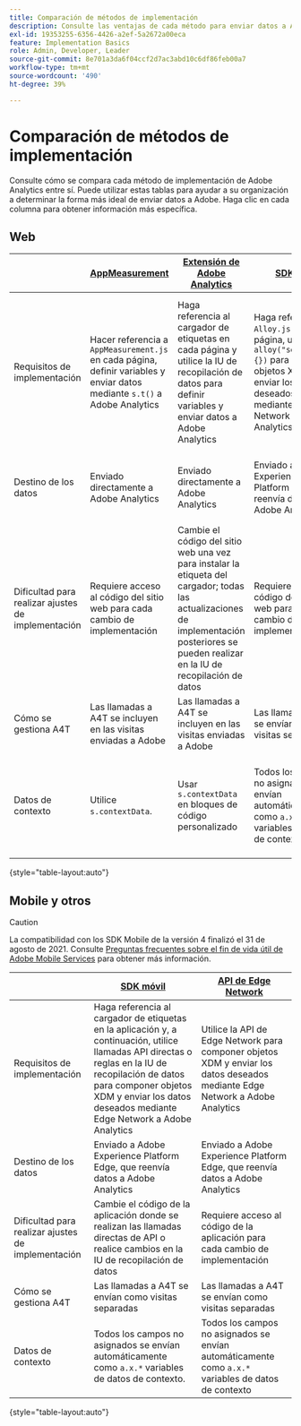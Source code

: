 ```yaml
---
title: Comparación de métodos de implementación
description: Consulte las ventajas de cada método para enviar datos a Adobe Analytics.
exl-id: 19353255-6356-4426-a2ef-5a2672a00eca
feature: Implementation Basics
role: Admin, Developer, Leader
source-git-commit: 8e701a3da6f04ccf2d7ac3abd10c6df86feb00a7
workflow-type: tm+mt
source-wordcount: '490'
ht-degree: 39%

---
```


# Comparación de métodos de implementación

Consulte cómo se compara cada método de implementación de Adobe Analytics entre sí. Puede utilizar estas tablas para ayudar a su organización a determinar la forma más ideal de enviar datos a Adobe. Haga clic en cada columna para obtener información más específica.

## Web

| | [AppMeasurement](/help/implement/js/overview.md) | [Extensión de Adobe Analytics](/help/implement/launch/overview.md) | [SDK web ](/help/implement/aep-edge/web-sdk/overview.md#web-sdk) | [Extensión de Web SDK](/help/implement/aep-edge/web-sdk/overview.md#web-sdk-extension) |
| --- | --- | --- | --- | --- |
| Requisitos de implementación | Hacer referencia a `AppMeasurement.js` en cada página, definir variables y enviar datos mediante `s.t()` a Adobe Analytics | Haga referencia al cargador de etiquetas en cada página y utilice la IU de recopilación de datos para definir variables y enviar datos a Adobe Analytics | Haga referencia a `Alloy.js` en cada página, utilice `alloy("sendEvent",{})` para componer objetos XDM y enviar los datos deseados mediante Edge Network a Adobe Analytics | Cargador de etiquetas de referencia en cada página, utilice la IU de recopilación de datos para componer objetos XDM y enviar los datos deseados mediante Edge Network a Adobe Analytics |
| Destino de los datos | Enviado directamente a Adobe Analytics | Enviado directamente a Adobe Analytics | Enviado a Adobe Experience Platform Edge, que reenvía datos a Adobe Analytics | Enviado a Adobe Experience Platform Edge, que reenvía datos a Adobe Analytics |
| Dificultad para realizar ajustes de implementación | Requiere acceso al código del sitio web para cada cambio de implementación | Cambie el código del sitio web una vez para instalar la etiqueta del cargador; todas las actualizaciones de implementación posteriores se pueden realizar en la IU de recopilación de datos | Requiere acceso al código del sitio web para cada cambio de implementación | Cambie el código del sitio web una vez para instalar la etiqueta del cargador; todas las actualizaciones de implementación posteriores se pueden realizar en la IU de recopilación de datos |
| Cómo se gestiona A4T | Las llamadas a A4T se incluyen en las visitas enviadas a Adobe | Las llamadas a A4T se incluyen en las visitas enviadas a Adobe | Las llamadas a A4T se envían como visitas separadas | Las llamadas a A4T se envían como visitas separadas |
| Datos de contexto | Utilice `s.contextData`. | Usar `s.contextData` en bloques de código personalizado | Todos los campos no asignados se envían automáticamente como `a.x.*` variables de datos de contexto. | Todos los campos no asignados se envían automáticamente como `a.x.*` variables de datos de contexto. |

{style="table-layout:auto"}

## Mobile y otros

>[!CAUTION]
>
>La compatibilidad con los SDK Mobile de la versión 4 finalizó el 31 de agosto de 2021. Consulte [Preguntas frecuentes sobre el fin de vida útil de Adobe Mobile Services](https://experienceleague.adobe.com/docs/discontinued/using/mobile-services.html?lang=es) para obtener más información.


| | [SDK móvil](/help/implement/aep-edge/mobile-sdk/overview.md) | [API de Edge Network](/help/implement/aep-edge/api/overview.md) |
| --- | --- | --- |
| Requisitos de implementación | Haga referencia al cargador de etiquetas en la aplicación y, a continuación, utilice llamadas API directas o reglas en la IU de recopilación de datos para componer objetos XDM y enviar los datos deseados mediante Edge Network a Adobe Analytics | Utilice la API de Edge Network para componer objetos XDM y enviar los datos deseados mediante Edge Network a Adobe Analytics |
| Destino de los datos | Enviado a Adobe Experience Platform Edge, que reenvía datos a Adobe Analytics | Enviado a Adobe Experience Platform Edge, que reenvía datos a Adobe Analytics |
| Dificultad para realizar ajustes de implementación | Cambie el código de la aplicación donde se realizan las llamadas directas de API o realice cambios en la IU de recopilación de datos | Requiere acceso al código de la aplicación para cada cambio de implementación |
| Cómo se gestiona A4T | Las llamadas a A4T se envían como visitas separadas | Las llamadas a A4T se envían como visitas separadas |
| Datos de contexto | Todos los campos no asignados se envían automáticamente como `a.x.*` variables de datos de contexto. | Todos los campos no asignados se envían automáticamente como `a.x.*` variables de datos de contexto |

{style="table-layout:auto"}
